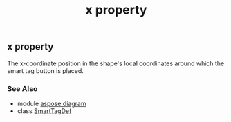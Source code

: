 ﻿---
title: x property
second_title: Aspose.Diagram for Python via .NET API References
description: 
type: docs
weight: 110
url: /python-net/aspose.diagram/smarttagdef/x/
is_root: false
---

## x property


The x-coordinate position in the shape's local coordinates around which the smart tag button is placed.

### See Also
* module [aspose.diagram](../../)
* class [SmartTagDef](/diagram/python-net/aspose.diagram/smarttagdef)
